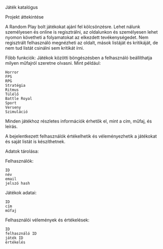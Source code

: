 Játék katalógus

Projekt áttekintése

A Random Play bolt játékokat ajánl fel kölcsönzésre. Lehet nálunk személyesen és online is regisztrálni, az oldalunkon és személyesen lehet nyomon követheti a folyamatokat az elkezdett tevékenységedet. Nem regisztrált felhasználó megnézheti az oldalt, mások listáját és kritikáját, de nem tud listát csinálni sem kritikát írni.

Főbb funkciók: Játékok közötti böngészésben a felhasználó beállíthatja milyen műfajról szeretne olvasni. Mint például:

    Horror
    FPS
    RPG
    Stratégia
    Ritmus
    Túlélő
    Battle Royal
    Sport
    Verseny
    Szimuláció

Minden játékhoz részletes információk érhetők el, mint a cím, műfaj, és leírás.

A bejelentkezett felhasználók értékelhetik és véleményezhetik a játékokat és saját listát is készíthetnek.

Adatok tárolása:

Felhasználók:

    ID
    név
    email
    jelszó hash

Játékok adatai:

    ID
    cím
    műfaj

Felhasználói vélemények és értékelések:

    ID
    felhasználó ID
    játék ID
    értékelés
